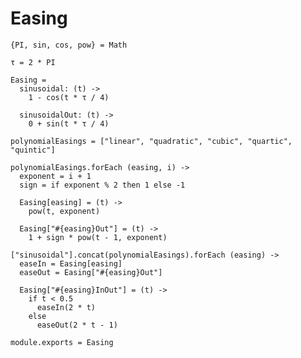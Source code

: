 Easing
======

    {PI, sin, cos, pow} = Math

    τ = 2 * PI

    Easing =
      sinusoidal: (t) ->
        1 - cos(t * τ / 4)

      sinusoidalOut: (t) ->
        0 + sin(t * τ / 4)

    polynomialEasings = ["linear", "quadratic", "cubic", "quartic", "quintic"]

    polynomialEasings.forEach (easing, i) ->
      exponent = i + 1
      sign = if exponent % 2 then 1 else -1

      Easing[easing] = (t) ->
        pow(t, exponent)

      Easing["#{easing}Out"] = (t) ->
        1 + sign * pow(t - 1, exponent)

    ["sinusoidal"].concat(polynomialEasings).forEach (easing) ->
      easeIn = Easing[easing]
      easeOut = Easing["#{easing}Out"]

      Easing["#{easing}InOut"] = (t) ->
        if t < 0.5
          easeIn(2 * t)
        else
          easeOut(2 * t - 1)

    module.exports = Easing
